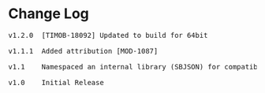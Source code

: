 # Change Log
<pre>
v1.2.0  [TIMOB-18092] Updated to build for 64bit

v1.1.1	Added attribution [MOD-1087]
	
v1.1	Namespaced an internal library (SBJSON) for compatibility with other modules that use SBJSON and cannot be changed (Brightcove) [MOD-507]

v1.0    Initial Release
